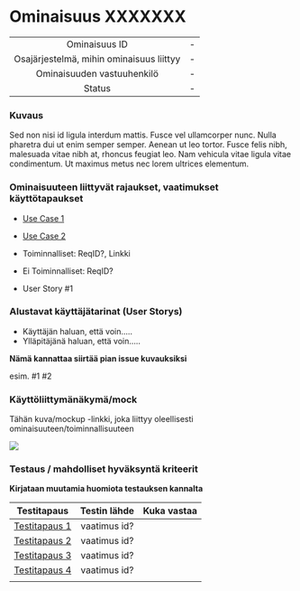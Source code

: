 # Ominaisuus XXXXXXX

| | |
|:-:|:-:|
| Ominaisuus ID | - |
| Osajärjestelmä, mihin ominaisuus liittyy | - |
| Ominaisuuden vastuuhenkilö | - |
| Status | - |

### Kuvaus

Sed non nisi id ligula interdum mattis. Fusce vel ullamcorper nunc. Nulla pharetra dui ut enim semper semper. Aenean ut leo tortor. Fusce felis nibh, malesuada vitae nibh at, rhoncus feugiat leo. Nam vehicula vitae ligula vitae condimentum. Ut maximus metus nec lorem ultrices elementum.


### Ominaisuuteen liittyvät rajaukset, vaatimukset käyttötapaukset


* [Use Case 1](FT1-kayttotapaus.md)
* [Use Case 2](FT2-kayttotapaus.md)


* Toiminnalliset: ReqID?, Linkki 
* Ei Toiminnalliset: ReqID?

* User Story #1


### Alustavat käyttäjätarinat (User Storys)

* Käyttäjän haluan, että voin.....
* Ylläpitäjänä haluan, että voin.....

__Nämä kannattaa siirtää pian issue kuvauksiksi__

esim. #1 #2


### Käyttöliittymänäkymä/mock 

Tähän kuva/mockup -linkki, joka liittyy oleellisesti ominaisuuteen/toiminnallisuuteen

![](https://openclipart.org/image/300px/svg_to_png/247488/1461589195.png)


### Testaus / mahdolliset hyväksyntä kriteerit 

__Kirjataan muutamia huomiota testauksen kannalta__

| Testitapaus  | Testin lähde  | Kuka vastaa  |
|:-: | :-:|:-:|
| [Testitapaus 1]()  | vaatimus id?   |   |
| [Testitapaus 2]()  | vaatimus id?   |   |
| [Testitapaus 3]()  | vaatimus id?   |   |
| [Testitapaus 4]()  | vaatimus id?   |   |
| | |





